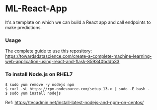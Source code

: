 # ML-React-App
It's a template on which we can build a React app and call endpoints to make predictions.

### Usage
The complete guide to use this repository: https://towardsdatascience.com/create-a-complete-machine-learning-web-application-using-react-and-flask-859340bddb33


### To install Node.js on RHEL7

    $ sudo yum remove -y nodejs npm
    $ curl -sL https://rpm.nodesource.com/setup_13.x | sudo -E bash -
    $ sudo yum install nodejs

Ref: https://tecadmin.net/install-latest-nodejs-and-npm-on-centos/
 